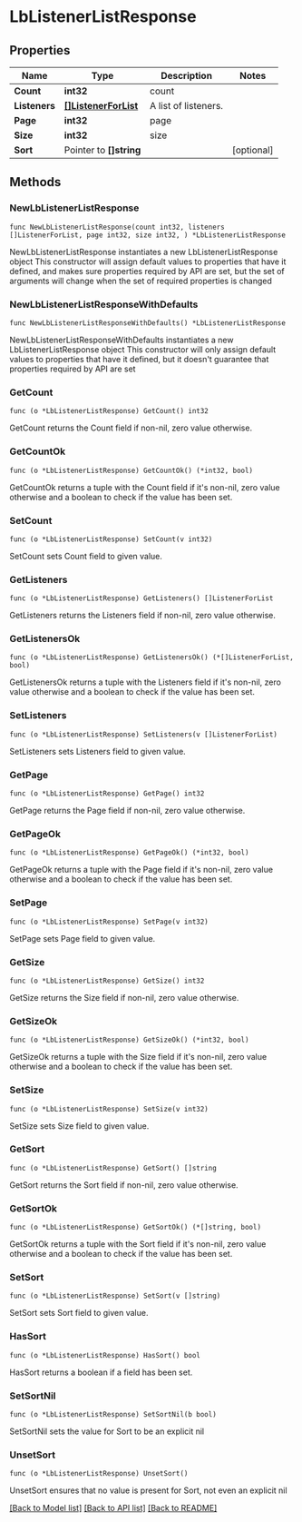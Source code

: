 # LbListenerListResponse

## Properties

Name | Type | Description | Notes
------------ | ------------- | ------------- | -------------
**Count** | **int32** | count | 
**Listeners** | [**[]ListenerForList**](ListenerForList.md) | A list of listeners. | 
**Page** | **int32** | page | 
**Size** | **int32** | size | 
**Sort** | Pointer to **[]string** |  | [optional] 

## Methods

### NewLbListenerListResponse

`func NewLbListenerListResponse(count int32, listeners []ListenerForList, page int32, size int32, ) *LbListenerListResponse`

NewLbListenerListResponse instantiates a new LbListenerListResponse object
This constructor will assign default values to properties that have it defined,
and makes sure properties required by API are set, but the set of arguments
will change when the set of required properties is changed

### NewLbListenerListResponseWithDefaults

`func NewLbListenerListResponseWithDefaults() *LbListenerListResponse`

NewLbListenerListResponseWithDefaults instantiates a new LbListenerListResponse object
This constructor will only assign default values to properties that have it defined,
but it doesn't guarantee that properties required by API are set

### GetCount

`func (o *LbListenerListResponse) GetCount() int32`

GetCount returns the Count field if non-nil, zero value otherwise.

### GetCountOk

`func (o *LbListenerListResponse) GetCountOk() (*int32, bool)`

GetCountOk returns a tuple with the Count field if it's non-nil, zero value otherwise
and a boolean to check if the value has been set.

### SetCount

`func (o *LbListenerListResponse) SetCount(v int32)`

SetCount sets Count field to given value.


### GetListeners

`func (o *LbListenerListResponse) GetListeners() []ListenerForList`

GetListeners returns the Listeners field if non-nil, zero value otherwise.

### GetListenersOk

`func (o *LbListenerListResponse) GetListenersOk() (*[]ListenerForList, bool)`

GetListenersOk returns a tuple with the Listeners field if it's non-nil, zero value otherwise
and a boolean to check if the value has been set.

### SetListeners

`func (o *LbListenerListResponse) SetListeners(v []ListenerForList)`

SetListeners sets Listeners field to given value.


### GetPage

`func (o *LbListenerListResponse) GetPage() int32`

GetPage returns the Page field if non-nil, zero value otherwise.

### GetPageOk

`func (o *LbListenerListResponse) GetPageOk() (*int32, bool)`

GetPageOk returns a tuple with the Page field if it's non-nil, zero value otherwise
and a boolean to check if the value has been set.

### SetPage

`func (o *LbListenerListResponse) SetPage(v int32)`

SetPage sets Page field to given value.


### GetSize

`func (o *LbListenerListResponse) GetSize() int32`

GetSize returns the Size field if non-nil, zero value otherwise.

### GetSizeOk

`func (o *LbListenerListResponse) GetSizeOk() (*int32, bool)`

GetSizeOk returns a tuple with the Size field if it's non-nil, zero value otherwise
and a boolean to check if the value has been set.

### SetSize

`func (o *LbListenerListResponse) SetSize(v int32)`

SetSize sets Size field to given value.


### GetSort

`func (o *LbListenerListResponse) GetSort() []string`

GetSort returns the Sort field if non-nil, zero value otherwise.

### GetSortOk

`func (o *LbListenerListResponse) GetSortOk() (*[]string, bool)`

GetSortOk returns a tuple with the Sort field if it's non-nil, zero value otherwise
and a boolean to check if the value has been set.

### SetSort

`func (o *LbListenerListResponse) SetSort(v []string)`

SetSort sets Sort field to given value.

### HasSort

`func (o *LbListenerListResponse) HasSort() bool`

HasSort returns a boolean if a field has been set.

### SetSortNil

`func (o *LbListenerListResponse) SetSortNil(b bool)`

 SetSortNil sets the value for Sort to be an explicit nil

### UnsetSort
`func (o *LbListenerListResponse) UnsetSort()`

UnsetSort ensures that no value is present for Sort, not even an explicit nil

[[Back to Model list]](../README.md#documentation-for-models) [[Back to API list]](../README.md#documentation-for-api-endpoints) [[Back to README]](../README.md)


